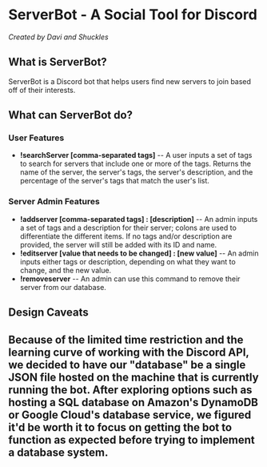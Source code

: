 <h1>ServerBot - A Social Tool for Discord</h1>

<i>Created by Davi and Shuckles</i>

<h2>What is ServerBot?</h2>
<p>
  ServerBot is a Discord bot that helps users find new servers to join based off of their interests. 
</p>

<h2>What can ServerBot do?</h2>
  <h3>User Features</h3>
  <ul>
  <li> <b>!searchServer [comma-separated tags]</b> -- A user inputs a set of tags to search for servers that include one or more of the tags.  Returns the name of the server, the server's tags, the server's description, and the percentage of the server's tags that match the user's list.</li>
  </ul>
  <h3>Server Admin Features</h3>
  <ul>
  <li><b>!addserver [comma-separated tags] : [description]</b> -- An admin inputs a set of tags and a description for their server; colons are used to differentiate the different items. If no tags and/or description are provided, the server will still be added with its ID and name. </li>
  <li><b>!editserver [value that needs to be changed] : [new value]</b> -- An admin inputs either tags or description, depending on what they want to change, and the new value. </li>
  <li><b>!removeserver</b> -- An admin can use this command to remove their server from our database. </li>
  </ul>
  
  <h2>Design Caveats<h2>
  <p>Because of the limited time restriction and the learning curve of working with the Discord API, we decided to have our "database" be a single JSON file hosted on the machine that is currently running the bot. After exploring options such as hosting a SQL database on Amazon's DynamoDB or Google Cloud's database service, we figured it'd be worth it to focus on getting the bot to function as expected before trying to implement a database system. </p>
